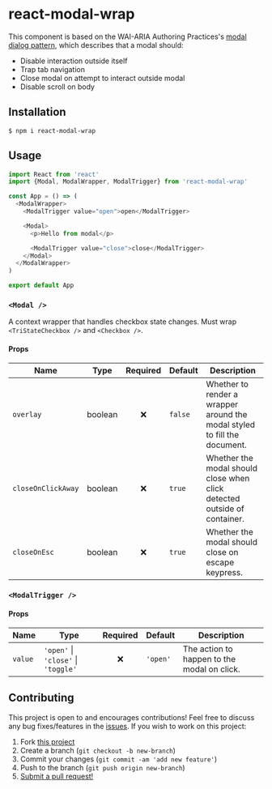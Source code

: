 # react-modal-wrap

This component is based on the WAI-ARIA Authoring Practices's [modal dialog pattern](https://www.w3.org/TR/wai-aria-practices-1.1/#dialog_modal), which describes that a modal should:

- Disable interaction outside itself
- Trap tab navigation
- Close modal on attempt to interact outside modal
- Disable scroll on body

## Installation

```shell
$ npm i react-modal-wrap
```

## Usage

```js
import React from 'react'
import {Modal, ModalWrapper, ModalTrigger} from 'react-modal-wrap'

const App = () => (
  <ModalWrapper>
    <ModalTrigger value="open">open</ModalTrigger>

    <Modal>
      <p>Hello from modal</p>

      <ModalTrigger value="close">close</ModalTrigger>
    </Modal>
  </ModalWrapper>
)

export default App
```

### `<Modal />`

A context wrapper that handles checkbox state changes. Must wrap `<TriStateCheckbox />` and `<Checkbox />`.

#### Props

| Name               | Type    | Required | Default | Description                                                               |
| ------------------ | ------- | :------: | ------- | ------------------------------------------------------------------------- |
| `overlay`          | boolean |    ❌    | `false` | Whether to render a wrapper around the modal styled to fill the document. |
| `closeOnClickAway` | boolean |    ❌    | `true`  | Whether the modal should close when click detected outside of container.  |
| `closeOnEsc`       | boolean |    ❌    | `true`  | Whether the modal should close on escape keypress.                        |

### `<ModalTrigger />`

#### Props

| Name    | Type                                | Required | Default  | Description                                 |
| ------- | ----------------------------------- | :------: | -------- | ------------------------------------------- |
| `value` | `'open'` \| `'close'` \| `'toggle'` |    ❌    | `'open'` | The action to happen to the modal on click. |

## Contributing

This project is open to and encourages contributions! Feel free to discuss any bug fixes/features in the [issues](https://github.com/shwilliam/react-modal-wrap/issues). If you wish to work on this project:

1. Fork [this project](https://github.com/shwilliam/react-modal-wrap)
2. Create a branch (`git checkout -b new-branch`)
3. Commit your changes (`git commit -am 'add new feature'`)
4. Push to the branch (`git push origin new-branch`)
5. [Submit a pull request!](https://github.com/shwilliam/react-modal-wrap/pull/new/master)
